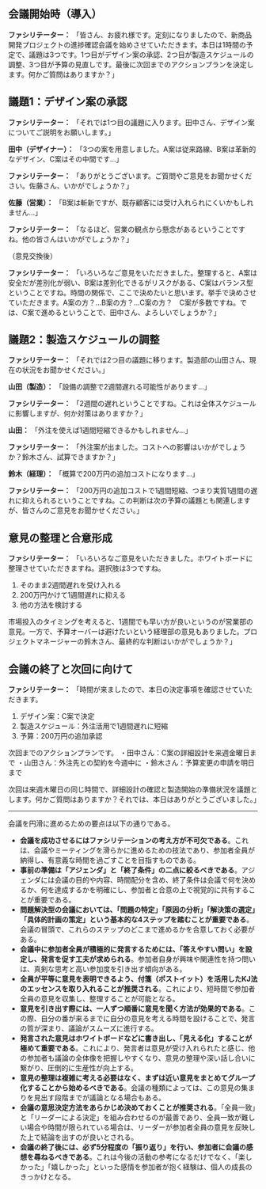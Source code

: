 ## 会議開始時（導入）

**ファシリテーター：**
「皆さん、お疲れ様です。定刻になりましたので、新商品開発プロジェクトの進捗確認会議を始めさせていただきます。本日は1時間の予定で、議題は3つです。1つ目がデザイン案の承認、2つ目が製造スケジュールの調整、3つ目が予算の見直しです。最後に次回までのアクションプランを決定します。何かご質問はありますか？」

## 議題1：デザイン案の承認

**ファシリテーター：**
「それでは1つ目の議題に入ります。田中さん、デザイン案についてご説明をお願いします。」

**田中（デザイナー）：**
「3つの案を用意しました。A案は従来路線、B案は革新的なデザイン、C案はその中間です...」

**ファシリテーター：**
「ありがとうございます。ご質問やご意見をお聞かせください。佐藤さん、いかがでしょうか？」

**佐藤（営業）：**
「B案は斬新ですが、既存顧客には受け入れられにくいかもしれません...」

**ファシリテーター：**
「なるほど、営業の観点から懸念があるということですね。他の皆さんはいかがでしょうか？」

（意見交換後）

**ファシリテーター：**
「いろいろなご意見をいただきました。整理すると、A案は安全だが差別化が弱い、B案は差別化できるがリスクがある、C案はバランス型ということですね。時間の関係で、ここで決めたいと思います。挙手で決めさせていただきます。A案の方？...B案の方？...C案の方？　C案が多数ですね。では、C案で進めるということで、田中さん、よろしいでしょうか？」

## 議題2：製造スケジュールの調整

**ファシリテーター：**
「それでは2つ目の議題に移ります。製造部の山田さん、現在の状況をお聞かせください。」

**山田（製造）：**
「設備の調整で2週間遅れる可能性があります...」

**ファシリテーター：**
「2週間の遅れということですね。これは全体スケジュールに影響しますが、何か対策はありますか？」

**山田：**
「外注を使えば1週間短縮できるかもしれません...」

**ファシリテーター：**
「外注案が出ました。コストへの影響はいかがでしょうか？鈴木さん、試算できますか？」

**鈴木（経理）：**
「概算で200万円の追加コストになります...」

**ファシリテーター：**
「200万円の追加コストで1週間短縮、つまり実質1週間の遅れに抑えられるということですね。この判断は次の予算の議題とも関連しますが、皆さんのご意見をお聞かせください。」

## 意見の整理と合意形成

**ファシリテーター：**
「いろいろなご意見をいただきました。ホワイトボードに整理させていただきますね。選択肢は3つですね。
1. そのまま2週間遅れを受け入れる
2. 200万円かけて1週間遅れに抑える
3. 他の方法を検討する

市場投入のタイミングを考えると、1週間でも早い方が良いというのが営業部の意見。一方で、予算オーバーは避けたいという経理部の意見もありました。プロジェクトマネージャーの鈴木さん、最終的な判断はいかがでしょうか？」

## 会議の終了と次回に向けて

**ファシリテーター：**
「時間が来ましたので、本日の決定事項を確認させていただきます。
1. デザイン案：C案で決定
2. 製造スケジュール：外注活用で1週間遅れに短縮
3. 予算：200万円の追加承認

次回までのアクションプランです。
・田中さん：C案の詳細設計を来週金曜日まで
・山田さん：外注先との契約を今週中に
・鈴木さん：予算変更の申請を明日まで

次回は来週木曜日の同じ時間で、詳細設計の確認と製造開始の準備状況を議題とします。何かご質問はありますか？それでは、本日はありがとうございました。」

---

会議を円滑に進めるための要点は以下の通りである。

*   **会議を成功させるにはファシリテーションの考え方が不可欠である**。これは、会議やミーティングを滑らかに進めるための技法であり、参加者全員が納得し、有意義な時間を過ごすことを目指すものである。
*   **事前の準備は「アジェンダ」と「終了条件」の二点に絞るべきである**。アジェンダには会議の目的や内容、時間配分を含め、終了条件は会議で何を決めるか、何を達成するかを明確にし、参加者と合意の上で視覚的に共有することが重要である。
*   **問題解決型の会議においては、「問題の特定」「原因の分析」「解決策の選定」「具体的計画の策定」という基本的な4ステップを踏むことが重要である**。会議の冒頭で、これらのステップのどこまで進めるかを合意しておく必要がある。
*   **会議中に参加者全員が積極的に発言するためには、「答えやすい問い」を設定し、発言を促す工夫が求められる**。参加者自身が興味や関連性を持つ問いは、真剣な思考と高い参加度を引き出す傾向がある。
*   **全員が平等に意見を表明できるよう、付箋（ポストイット）を活用したKJ法のエッセンスを取り入れることが推奨される**。これにより、短時間で参加者全員の意見を収集し、整理することが可能となる。
*   **意見を引き出す際には、一人ずつ順番に意見を聞く方法が効果的である**。この際、自分の番が来るまでに自分の意見を考える時間を設けることで、発言の質が深まり、議論がスムーズに進行する。
*   **発言された意見はホワイトボードなどに書き出し、「見える化」することが極めて重要である**。これにより、発言者は意見が受け入れられたと感じ、他の参加者も議論の全体像を把握しやすくなり、意見の整理や深い話し合いに繋がり、圧倒的に生産性が向上する。
*   **意見の整理は複雑に考える必要はなく、まずは近い意見をまとめてグループ化することから始めるべきである**。会議の種類によっては、この意見の集まりを見出す段階までが議論となる場合もある。
*   **会議の意思決定方法をあらかじめ決めておくことが推奨される**。「全員一致」と「リーダーによる決定」を組み合わせるのが最善であり、全員一致が難しい場合や時間が限られている場合は、リーダーが参加者全員の意見を反映した上で結論を出すのが良いとされる。
*   **会議の終了後には、必ず5分程度の「振り返り」を行い、参加者に会議の感想を尋ねるべきである**。これは今後の活動の参考になるだけでなく、「楽しかった」「嬉しかった」といった感情を参加者が抱く経験は、個人の成長のきっかけとなる。
